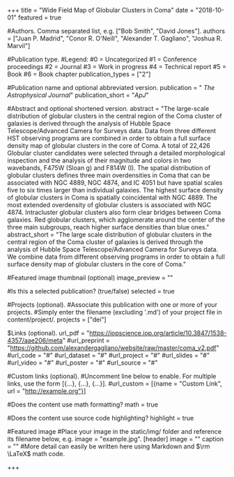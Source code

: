 +++ 
title = "Wide Field Map of Globular Clusters in Coma" 
date = "2018-10-01" 
featured = true

#Authors. Comma separated list, e.g. ["Bob Smith", "David Jones"].
authors = ["Juan P. Madrid", "Conor R. O'Neill", "Alexander T. Gagliano", "Joshua R. Marvil"]

#Publication type.
#Legend:
#0 = Uncategorized
#1 = Conference proceedings
#2 = Journal
#3 = Work in progress
#4 = Technical report
#5 = Book
#6 = Book chapter
publication_types = ["2"]

#Publication name and optional abbreviated version.
publication = " *The Astrophysical Journal*" publication_short = "*ApJ*"

#Abstract and optional shortened version.
abstract = "The large-scale distribution of globular clusters in the central region of the Coma cluster of galaxies is derived through the analysis of Hubble Space Telescope/Advanced Camera for Surveys data. Data from three different HST observing programs are combined in order to obtain a full surface density map of globular clusters in the core of Coma. A total of 22,426 Globular cluster candidates were selected through a detailed morphological inspection and the analysis of their magnitude and colors in two wavebands, F475W (Sloan g) and F814W (I). The spatial distribution of globular clusters defines three main overdensities in Coma that can be associated with NGC 4889, NGC 4874, and IC 4051 but have spatial scales five to six times larger than individual galaxies. The highest surface density of globular clusters in Coma is spatially coincidental with NGC 4889. The most extended overdensity of globular clusters is associated with NGC 4874. Intracluster globular clusters also form clear bridges between Coma galaxies. Red globular clusters, which agglomerate around the center of the three main subgroups, reach higher surface densities than blue ones." abstract_short = "The large scale distribution of globular clusters in the central region of the Coma cluster of galaxies is derived through the analysis of Hubble Space Telescope/Advanced Camera for Surveys data. We combine data from different observing programs in order to obtain a full surface density map of globular clusters in the core of Coma."

#Featured image thumbnail (optional)
image_preview = ""

#Is this a selected publication? (true/false)
selected = true

#Projects (optional).
#Associate this publication with one or more of your projects.
#Simply enter the filename (excluding '.md') of your project file in content/project/.
projects = ["dei"]

$Links (optional).
url_pdf = "https://iopscience.iop.org/article/10.3847/1538-4357/aae206/meta" #url_preprint = "https://github.com/alexandergagliano/website/raw/master/coma_v2.pdf" #url_code = "#" #url_dataset = "#" #url_project = "#" #url_slides = "#" #url_video = "#" #url_poster = "#" #url_source = "#"

#Custom links (optional).
#Uncomment line below to enable. For multiple links, use the form [{...}, {...}, {...}].
#url_custom = [{name = "Custom Link", url = "http://example.org"}]

#Does the content use math formatting?
math = true

#Does the content use source code highlighting?
highlight = true

#Featured image
#Place your image in the static/img/ folder and reference its filename below, e.g. image = "example.jpg".
[header] image = "" caption = "" #More detail can easily be written here using Markdown and $\rm \LaTeX$ math code.

+++
